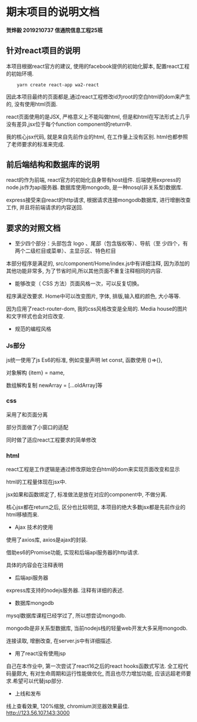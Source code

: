 # 期末项目的说明文档

#### 贺烨毅 2019210737 信通院信息工程25班
## 针对react项目的说明 

本项目根据react官方的建议, 使用的facebook提供的初始化脚本, 配置react工程的初始环境.
```
    yarn create react-app wa2-react
```
因此本项目最终的页面都是,通过react工程修改id为root的空白html的dom来产生的, 没有使用html页面.

react页面使用的是JSX, 严格意义上不能叫做html, 但是和html在写法形式上几乎没有差异,jsx位于每个function component的return中.

我的核心jsx代码, 就是来自先前作业的html, 在工作量上没有区别. html也都参照了老师要求的标准来完成. 

## 前后端结构和数据库的说明
react的作为前端, react官方的初始化自身带有host组件.
后端使用express的node.js作为api服务器.
数据库使用mongodb, 是一种nosql(非关系型)数据库.

express接受来自react的http请求, 根据请求连接mongodb数据库, 进行增删改查工作, 并且将前端请求的内容送回. 

## 要求的对照文档

- 至少四个部分：头部包含 logo 、尾部（包含版权等）、导航（至
少四个，有两个二级栏目或菜单）、主显示区、特色栏目

本部分程序是满足的, src/component/Home/index.js中有详细注释, 因为添加的其他功能非常多, 为了节省时间,所以其他页面不重复注释相同的内容.

- 能够改变（ CSS 方法）页面风格一次，可以反复切换。

程序满足改要求. Home中可以改变图片, 字体, 排版,输入框的颜色, 大小等等. 

因为应用了react-router-dom, 我的css风格改变是全局的. Media house的图片和文字样式也会对应改变.

- 规范的编程风格
### Js部分

js统一使用了js Es6的标准, 例如变量声明 let const, 函数使用 ()=>{}, 

对象解构 {item} = name, 

数组解构复制 newArray = [...oldArray]等

### css
采用了和页面分离

部分页面做了小窗口的适配

同时做了适应react工程要求的简单修改

### html

react工程是工作逻辑是通过修改原始空白html的dom来实现页面改变和显示

html的工程量体现在jsx中.

jsx如果和函数绑定了, 标准做法是放在对应的component中, 不做分离.

核心jsx都在return之后, 区分也比较明显, 本项目的绝大多数jsx都是先前作业的html移植而来.

- Ajax 技术的使用

使用了axios库, axios是ajax的封装.

借助es6的Promise功能, 实现和后端api服务器的http请求.

具体的内容会在注释表明

- 后端api服务器

express库支持的nodejs服务器. 注释有详细的表述.

- 数据库mongodb

mysql数据库课程已经学过了, 所以想尝试mongodb.

mongodb是非关系型数据库, 当前nodejs栈的轻量web开发大多采用mongodb.

连接读取, 增删改查, 在server.js中有详细描述.

- 用了react没有使用jsp

自己在本作业中, 第一次尝试了react16之后的react hooks函数式写法. 全工程代码量颇大, 有对生命周期和运行性能做优化, 而且也尽力增加功能, 应该远超老师要求.希望可以代替jsp部分.

- 上线和发布

线上查看效果, 120%缩放, chromium浏览器效果最佳.
http://123.56.107.143:3000